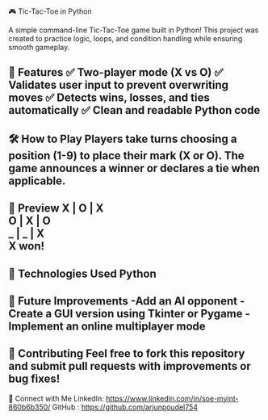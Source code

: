 🎮 Tic-Tac-Toe in Python

A simple command-line Tic-Tac-Toe game built in Python! This project was created to practice logic, loops, and condition handling while ensuring smooth gameplay.

🚀 Features
✅ Two-player mode (X vs O)
✅ Validates user input to prevent overwriting moves
✅ Detects wins, losses, and ties automatically
✅ Clean and readable Python code
-----------------------------------------------------------------------------------------------------------------------------
🛠 How to Play
Players take turns choosing a position (1-9) to place their mark (X or O).
The game announces a winner or declares a tie when applicable.
-----------------------------------------------------------------------------------------------------------------------------
📸 Preview
X | O | X  
O | X | O  
_ | _ | X  
X won!
-----------------------------------------------------------------------------------------------------------------------------
🔧 Technologies Used
Python
-----------------------------------------------------------------------------------------------------------------------------
📌 Future Improvements
-Add an AI opponent
-Create a GUI version using Tkinter or Pygame
-Implement an online multiplayer mode
-----------------------------------------------------------------------------------------------------------------------------
🤝 Contributing
Feel free to fork this repository and submit pull requests with improvements or bug fixes!
-----------------------------------------------------------------------------------------------------------------------------
📩 Connect with Me
LinkedIn: https://www.linkedin.com/in/soe-myint-860b6b350/
GitHub : https://github.com/arjunpoudel754
